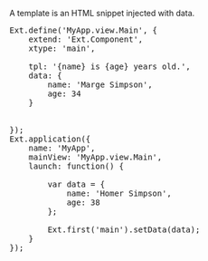 A template is an HTML snippet injected with data. 

<pre class="runnable 460">
Ext.define('MyApp.view.Main', {
    extend: 'Ext.Component',
    xtype: 'main',
    
    tpl: '{name} is {age} years old.',
    data: {
        name: 'Marge Simpson',
        age: 34
    }

    
});
Ext.application({
    name: 'MyApp',
    mainView: 'MyApp.view.Main',
    launch: function() {

        var data = {
            name: 'Homer Simpson',
            age: 38
        };

        Ext.first('main').setData(data);
    }
});</pre>